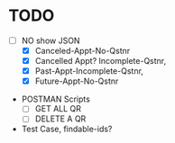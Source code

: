 # TODO

- [ ] NO show JSON
  - [x] Canceled-Appt-No-Qstnr
  - [x] Cancelled Appt? Incomplete-Qstnr,
  - [X] Past-Appt-Incomplete-Qstnr,
  - [x] Future-Appt-No-Qstnr

- POSTMAN Scripts
  - [ ] GET ALL QR
  - [ ] DELETE A QR
  
- Test Case, findable-ids?

